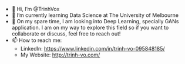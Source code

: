 - 👋 Hi, I’m @TrinhVox
- 🌱 I’m currently learning Data Science at The University of Melbourne
- 💞️ On my spare time, I am looking into Deep Learning, specially GANs application. I am on my way to explore this field so if you want to collaborate or discuss, feel free to reach out!
- 📫 How to reach me:
    - LinkedIn: https://www.linkedin.com/in/trinh-vo-095848185/
    - My Website: http://trinh-vo.com/

<!---
TrinhVox/TrinhVox is a ✨ special ✨ repository because its `README.md` (this file) appears on your GitHub profile.
You can click the Preview link to take a look at your changes.
--->
